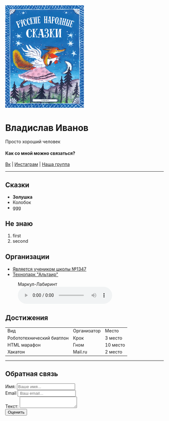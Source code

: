 <!DOCTYPE html>
<html>
<head>
    <link href="dep.css" rel="stylesheet">
    <meta charset="UTF-8">
    <title>Ivanov</title>
</head>
<body class="main"> 
    <div class="description">
        <img src="Начальная картинка.jpg" width=250 alt="Здесь моя фотография">
        <div class="des-text">
            <h1>Владислав Иванов </h1> 
            <p>Просто хороший человек</p> 
            <h4>Как со мной можно связаться?</h4>
            <a target="_blank" href="https://vk.com/vladislav_ivanov_37">Вк</a> |
            <a target="_blank" href="http://instagram.com/vladislav_ivanov_37">Инстаграм</a> |
            <a target="_blank" href="https://vk.com/altair_pdi_23_21"> Наша группа</a>
        </div>
    </div>
    <hr/>
    <div class="cube"></div> 
        <h2>Сказки</h2>
        <ul class="list">
            <li><strong>Золушка</strong></li>
            <li>Колобок</li>
             <li>ggg</li>
        </ul>
    </div>
    <div class="cube"></div>
        <h2>Не знаю</h2>
        <ol class="list">
            <li>first</li>
            <li>second</li>
        </ol>
    </div>
    <div class="cube">
        <h2>Организации</h2>
        <ul class="list-org">
            <li><a href="https://sch1347.mskobr.ru/#/" target="_blank">Является учеником школы №1347</a></li>
            <li><a href="https://www.mirea.ru/education/children-s-technology-park-altair/about-technopark/" target="_blank">Технопарк "Альтаир"</a></li>
        </ul>
    </div>
    <figure>
        <figcaption>Маркул-Лабиринт</figcaption>
        <audio
            controls
            src="Markul - Лабиринт.mp3">
                Your browser does not support the
                <code>audio</code> element.
        </audio>
    </figure> 
    <div class="table">
        <h2> Достижения</h2>
        <table class="table">
            <tr>
                <td>Вид</td>
                <td>Организатор</td>
                <td>Место</td>
            </tr>
            <tr>
                <td>Робототехнический биатлон</td>
                <td>Крок</td>
                <td>3 место</td>
            </tr>
            <tr>
                <td>HTML марафон</td>
                <td>Гном</td>
                <td>10 место</td>
            </tr>
            <tr>
                <td>Хакатон</td>
                <td>Mail.ru</td>
                <td>2 место</td>
            </tr> 
        </table>
    </div> 
    <hr/>
    <div class="form">
        <h2>Обратная связь</h2>
        <form action="/"> 
            <label for="name" class="row"> Имя:</label>
            <input type="text" id="name" placeholder="Ваше имя...">
            <br/>
            <label for="email" class="row"> Email</label>
            <input type="email" id="email" placeholder=" Ваш email...">
            </br> 
            <label for="text"> Текст: </label>
            <textarea id="text" rows="2"></textarea>
            <br/>
            <input type="submit" value="Оценить">
        </form>
    </div>
</body>
</html>

